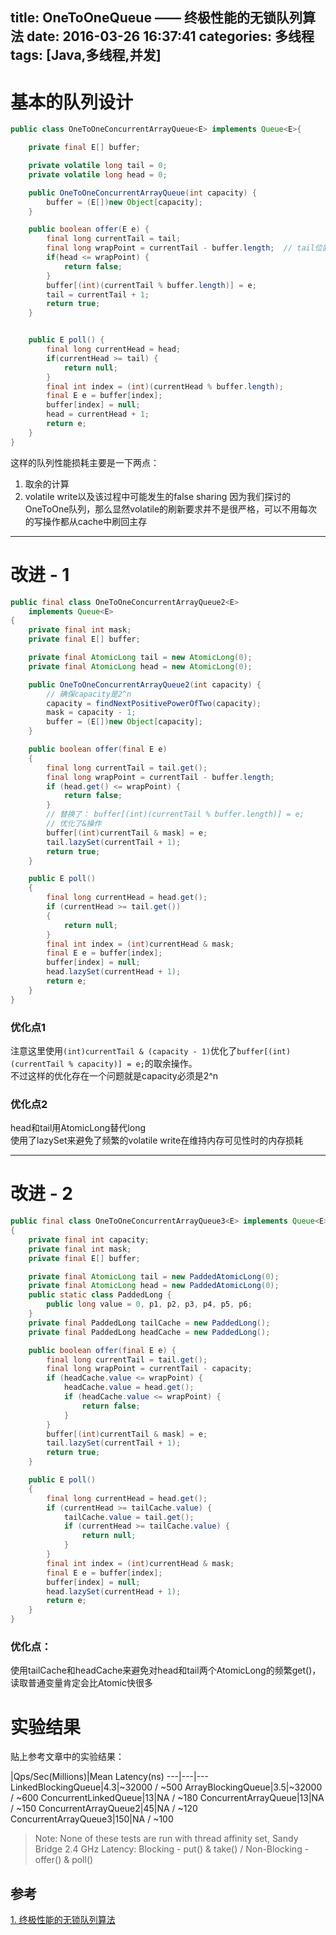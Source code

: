 title: OneToOneQueue —— 终极性能的无锁队列算法
date: 2016-03-26 16:37:41
categories: 多线程
tags: [Java,多线程,并发]
---

# 基本的队列设计

```Java
public class OneToOneConcurrentArrayQueue<E> implements Queue<E>{

	private final E[] buffer;

	private volatile long tail = 0;
	private volatile long head = 0;

	public OneToOneConcurrentArrayQueue(int capacity) {
	    buffer = (E[])new Object[capacity];
	}

	public boolean offer(E e) {
	    final long currentTail = tail;
	    final long wrapPoint = currentTail - buffer.length;  // tail位置往前移动length个位置
	    if(head <= wrapPoint) {
	        return false;
	    }
	    buffer[(int)(currentTail % buffer.length)] = e;
	    tail = currentTail + 1;
	    return true;
	}


	public E poll() {
	    final long currentHead = head;
	    if(currentHead >= tail) {
	        return null;
	    }
	    final int index = (int)(currentHead % buffer.length);
	    final E e = buffer[index];
	    buffer[index] = null;
	    head = currentHead + 1;
	    return e;
	}
}
```
这样的队列性能损耗主要是一下两点：  
1. 取余的计算  
2. volatile write以及该过程中可能发生的false sharing
因为我们探讨的OneToOne队列，那么显然volatile的刷新要求并不是很严格，可以不用每次的写操作都从cache中刷回主存  


---

# 改进 - 1

```Java
public final class OneToOneConcurrentArrayQueue2<E>
    implements Queue<E>
{
    private final int mask;
    private final E[] buffer;

    private final AtomicLong tail = new AtomicLong(0);
    private final AtomicLong head = new AtomicLong(0);

	public OneToOneConcurrentArrayQueue2(int capacity) {
		// 确保capacity是2^n
        capacity = findNextPositivePowerOfTwo(capacity);
        mask = capacity - 1;
        buffer = (E[])new Object[capacity];
    }

    public boolean offer(final E e)
	{
	    final long currentTail = tail.get();
	    final long wrapPoint = currentTail - buffer.length;
	    if (head.get() <= wrapPoint) {
	        return false;
	    }
	    // 替换了： buffer[(int)(currentTail % buffer.length)] = e;
	    // 优化了&操作
		buffer[(int)currentTail & mask] = e; 
		tail.lazySet(currentTail + 1);
	    return true;
	}

	public E poll()
	{
	    final long currentHead = head.get();
	    if (currentHead >= tail.get())
	    {
	        return null;
	    }
		final int index = (int)currentHead & mask; 
		final E e = buffer[index];
		buffer[index] = null; 
		head.lazySet(currentHead + 1);
		return e; 
	}
}
```
### 优化点1
注意这里使用`(int)currentTail & (capacity - 1)`优化了`buffer[(int)(currentTail % capacity)] = e;`的取余操作。  
不过这样的优化存在一个问题就是capacity必须是2^n   

### 优化点2
head和tail用AtomicLong替代long  
使用了lazySet来避免了频繁的volatile write在维持内存可见性时的内存损耗  

---

# 改进 - 2

```Java
public final class OneToOneConcurrentArrayQueue3<E> implements Queue<E>
{
	private final int capacity; 
	private final int mask; 
	private final E[] buffer;

	private final AtomicLong tail = new PaddedAtomicLong(0); 
	private final AtomicLong head = new PaddedAtomicLong(0);
	public static class PaddedLong {
		public long value = 0, p1, p2, p3, p4, p5, p6; 
	}
	private final PaddedLong tailCache = new PaddedLong(); 
	private final PaddedLong headCache = new PaddedLong();

	public boolean offer(final E e) {
		final long currentTail = tail.get();
		final long wrapPoint = currentTail - capacity; 
		if (headCache.value <= wrapPoint) {
			headCache.value = head.get();
			if (headCache.value <= wrapPoint) {
				return false; 
			}
		}
		buffer[(int)currentTail & mask] = e;
		tail.lazySet(currentTail + 1); 
		return true;
	}

	public E poll()
	{
		final long currentHead = head.get(); 
		if (currentHead >= tailCache.value) {
			tailCache.value = tail.get();
			if (currentHead >= tailCache.value) {
		        return null;
		    }
		}
		final int index = (int)currentHead & mask; 
		final E e = buffer[index];
		buffer[index] = null; 
		head.lazySet(currentHead + 1);
		return e; 
	}
}
```

### 优化点：
使用tailCache和headCache来避免对head和tail两个AtomicLong的频繁get()，读取普通变量肯定会比Atomic快很多  


# 实验结果
贴上参考文章中的实验结果：  


|Qps/Sec(Millions)|Mean Latency(ns)
---|---|---
LinkedBlockingQueue|4.3|~32000 / ~500
ArrayBlockingQueue|3.5|~32000 / ~600
ConcurrentLinkedQueue|13|NA / ~180
ConcurrentArrayQueue|13|NA / ~150
ConcurrentArrayQueue2|45|NA / ~120
ConcurrentArrayQueue3|150|NA / ~100


> Note: None of these tests are run with thread affinity set, Sandy Bridge 2.4 GHz Latency: Blocking - put() & take() / Non-Blocking - offer() & poll()


## 参考
[1. 终极性能的无锁队列算法](http://www.infoq.com/presentations/Lock-Free-Algorithms)

